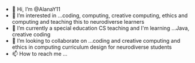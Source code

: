 - 👋 Hi, I’m @AlanaY11
- 👀 I’m interested in ...coding, computing, creative computing, ethics and computing and teaching this to neurodiverse learners
- 🌱 I’m currently a special education CS teaching and I'm learning ...Java, creative coding
- 💞️ I’m looking to collaborate on ...coding and creative computing and ethics in computing curriculum design for neurodiverse students
- 📫 How to reach me ...

<!---
AlanaY11/AlanaY11 is a ✨ special ✨ repository because its `README.md` (this file) appears on your GitHub profile.
You can click the Preview link to take a look at your changes.
--->
